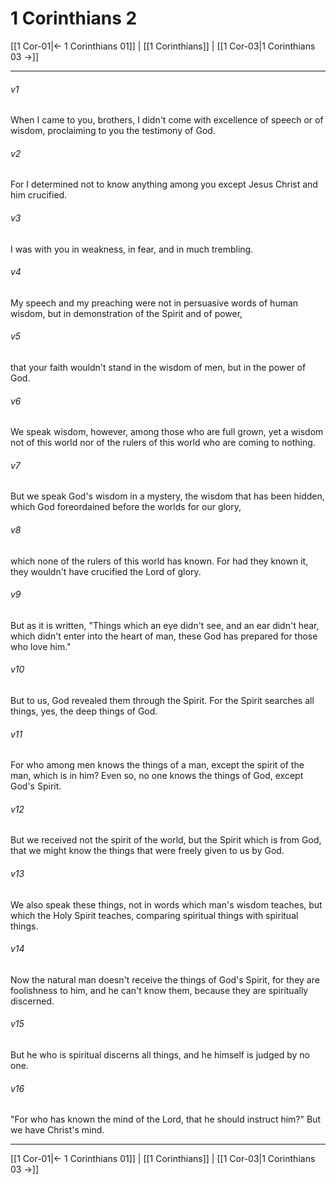 # 1 Corinthians 2

[[1 Cor-01|← 1 Corinthians 01]] | [[1 Corinthians]] | [[1 Cor-03|1 Corinthians 03 →]]
***



###### v1 
When I came to you, brothers, I didn't come with excellence of speech or of wisdom, proclaiming to you the testimony of God. 

###### v2 
For I determined not to know anything among you except Jesus Christ and him crucified. 

###### v3 
I was with you in weakness, in fear, and in much trembling. 

###### v4 
My speech and my preaching were not in persuasive words of human wisdom, but in demonstration of the Spirit and of power, 

###### v5 
that your faith wouldn't stand in the wisdom of men, but in the power of God. 

###### v6 
We speak wisdom, however, among those who are full grown, yet a wisdom not of this world nor of the rulers of this world who are coming to nothing. 

###### v7 
But we speak God's wisdom in a mystery, the wisdom that has been hidden, which God foreordained before the worlds for our glory, 

###### v8 
which none of the rulers of this world has known. For had they known it, they wouldn't have crucified the Lord of glory. 

###### v9 
But as it is written, "Things which an eye didn't see, and an ear didn't hear, which didn't enter into the heart of man, these God has prepared for those who love him." 

###### v10 
But to us, God revealed them through the Spirit. For the Spirit searches all things, yes, the deep things of God. 

###### v11 
For who among men knows the things of a man, except the spirit of the man, which is in him? Even so, no one knows the things of God, except God's Spirit. 

###### v12 
But we received not the spirit of the world, but the Spirit which is from God, that we might know the things that were freely given to us by God. 

###### v13 
We also speak these things, not in words which man's wisdom teaches, but which the Holy Spirit teaches, comparing spiritual things with spiritual things. 

###### v14 
Now the natural man doesn't receive the things of God's Spirit, for they are foolishness to him, and he can't know them, because they are spiritually discerned. 

###### v15 
But he who is spiritual discerns all things, and he himself is judged by no one. 

###### v16 
"For who has known the mind of the Lord, that he should instruct him?"  But we have Christ's mind.

***
[[1 Cor-01|← 1 Corinthians 01]] | [[1 Corinthians]] | [[1 Cor-03|1 Corinthians 03 →]]

